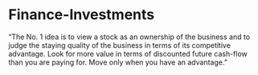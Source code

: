 # Finance-Investments
“The No. 1 idea is to view a stock as an ownership of the business and to judge the staying quality of the business in terms of its competitive advantage. Look for more value in terms of discounted future cash-flow than you are paying for. Move only when you have an advantage.”
